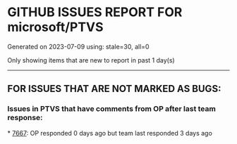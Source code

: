 
# GITHUB ISSUES REPORT FOR microsoft/PTVS


Generated on 2023-07-09 using: stale=30, all=0


Only showing items that are new to report in past 1 day(s)


---

## FOR ISSUES THAT ARE NOT MARKED AS BUGS:


### Issues in PTVS that have comments from OP after last team response:


\* [7667](https://github.com/microsoft/PTVS/issues/7667 "VS 2019 fails to use the previously selected environment in existing projects"): OP responded 0 days ago but team last responded 3 days ago
